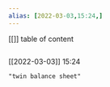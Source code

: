 ```yaml
---
alias: [2022-03-03,15:24,]
---
```

[[]]
table of content
```toc
```

[[2022-03-03]] 15:24

```query
"twin balance sheet"
```